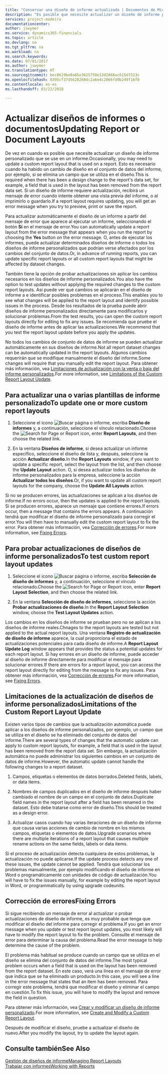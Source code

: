 ```yaml
---
title: "Conservar una diseño de informe actualizado | Documentos de Microsoft"
description: "Es posible que necesite actualizar un diseño de informe personalizado que se use en un informe. Esto es necesario cuando ha habido un cambio de diseño en el conjunto de datos del informe, por ejemplo, si se elimina un campo que se utiliza en el diseño."
services: project-madeira
documentationcenter: 
author: jswymer
ms.service: dynamics365-financials
ms.topic: article
ms.devlang: na
ms.tgt_pltfrm: na
ms.workload: na
ms.search.keywords: 
ms.date: 07/01/2017
ms.author: jswymer
ms.translationtype: HT
ms.sourcegitcommit: bec0619be0a65e3625759e13d2866ac615d7513c
ms.openlocfilehash: 0395cf37d56282684c2a6e4c2066fd9b249f16f0
ms.contentlocale: es-es
ms.lasthandoff: 03/22/2018

---
```

# <a name="updating-report-or-document-layouts"></a><span data-ttu-id="76ea3-104">Actualizar diseños de informes o documentos</span><span class="sxs-lookup"><span data-stu-id="76ea3-104">Updating Report or Document Layouts</span></span>
<span data-ttu-id="76ea3-105">De vez en cuando es posible que necesite actualizar un diseño de informe personalizado que se use en un informe.</span><span class="sxs-lookup"><span data-stu-id="76ea3-105">Occasionally, you may need to update a custom report layout that is used on a report.</span></span> <span data-ttu-id="76ea3-106">Esto es necesario cuando ha habido un cambio de diseño en el conjunto de datos del informe, por ejemplo, si se elimina un campo que se utiliza en el diseño.</span><span class="sxs-lookup"><span data-stu-id="76ea3-106">This is required when there has been a design change to the report's data set, for example, a field that is used in the layout has been removed from the report data set.</span></span> <span data-ttu-id="76ea3-107">Si un diseño de informe requiere actualización, recibirá un mensaje de error cuando intente obtener una vista previa del informe, o al imprimirlo o guardarlo.</span><span class="sxs-lookup"><span data-stu-id="76ea3-107">If a report layout requires updating, you will get an error message when you try to preview, print or save the report.</span></span>  
  
<span data-ttu-id="76ea3-108">Para actualizar automáticamente el diseño de un informe a partir del mensaje de error que aparece al ejecutar un informe, seleccionando el botón **Sí** en el mensaje de error.</span><span class="sxs-lookup"><span data-stu-id="76ea3-108">You can automatically update a report layout from the error message that appears when you run the report by choosing the **Yes** button on the error message.</span></span> <span data-ttu-id="76ea3-109">O, antes de ejecutar los informes, puede actualizar determinados diseños de informe o todos los diseños de informe personalizados que podrían verse afectados por los cambios del conjunto de datos.</span><span class="sxs-lookup"><span data-stu-id="76ea3-109">Or, in advance of running reports, you can update specific report layouts or all custom report layouts that might be affected by dataset changes.</span></span>  
  
<span data-ttu-id="76ea3-110">También tiene la opción de probar actualizaciones sin aplicar los cambios necesarios en los diseños de informe personalizados.</span><span class="sxs-lookup"><span data-stu-id="76ea3-110">You also have the option to test updates without applying the required changes to the custom report layouts.</span></span> <span data-ttu-id="76ea3-111">Así puede ver qué cambios se aplicarán en el diseño de informe a e identificar posibles problemas en el proceso.</span><span class="sxs-lookup"><span data-stu-id="76ea3-111">This enables you to see what changes will be applied to the report layout and identify possible issues in the process.</span></span> <span data-ttu-id="76ea3-112">Desde los resultados de la prueba puede abrir diseños de informe personalizados directamente para modificarlos y solucionar problemas.</span><span class="sxs-lookup"><span data-stu-id="76ea3-112">From the test results, you can open the custom report layouts directly for editing to fix any issues.</span></span> <span data-ttu-id="76ea3-113">Se recomienda que pruebe el diseño de informe antes de aplicar las actualizaciones.</span><span class="sxs-lookup"><span data-stu-id="76ea3-113">We recommend that you test the report layout update before you apply the updates.</span></span>  
  
<span data-ttu-id="76ea3-114">No todos los cambios de conjunto de datos de informe se pueden actualizar automáticamente en sus diseños de informe.</span><span class="sxs-lookup"><span data-stu-id="76ea3-114">Not all report dataset changes can be automatically updated in the report layouts.</span></span> <span data-ttu-id="76ea3-115">Algunos cambios requerirán que se modifique manualmente el diseño del informe.</span><span class="sxs-lookup"><span data-stu-id="76ea3-115">Some changes will require that you manually edit the report layout.</span></span> <span data-ttu-id="76ea3-116">Para obtener más información, vea [Limitaciones de actualización con la venta o baja del informe personalizados](ui-update-report-layouts.md#UpdateLimitations).</span><span class="sxs-lookup"><span data-stu-id="76ea3-116">For more information, see [Limitations of the Custom Report Layout Update](ui-update-report-layouts.md#UpdateLimitations).</span></span>  
  
## <a name="to-update-one-or-more-custom-report-layouts"></a><span data-ttu-id="76ea3-117">Para actualizar una o varias plantillas de informe personalizado</span><span class="sxs-lookup"><span data-stu-id="76ea3-117">To update one or more custom report layouts</span></span>  
  
1.  <span data-ttu-id="76ea3-118">Seleccione el icono ![Buscar página o informe](media/ui-search/search_small.png "icono Buscar página o informe"), escriba **Diseño de informes** y, a continuación, seleccione el vínculo relacionado.</span><span class="sxs-lookup"><span data-stu-id="76ea3-118">Choose the ![Search for Page or Report](media/ui-search/search_small.png "Search for Page or Report icon") icon, enter **Report Layouts**, and then choose the related link.</span></span>  
  
2.  <span data-ttu-id="76ea3-119">En la ventana **Diseños de informe**, si desea actualizar un informe específico, seleccione el diseño de lista y, después, seleccione la acción **Actualizar diseño**.</span><span class="sxs-lookup"><span data-stu-id="76ea3-119">In the **Report Layouts** window, if you want to update a specific report, select the layout from the list, and then choose the **Update Layout** action.</span></span> <span data-ttu-id="76ea3-120">O, si desea actualizar todos los diseños de informe personalizados para la empresa, seleccione la acción **Actualizar todos los diseños**.</span><span class="sxs-lookup"><span data-stu-id="76ea3-120">Or, if you want to update all custom report layouts for the company, choose the **Update All Layouts** action.</span></span>  

<span data-ttu-id="76ea3-121">Si no se producen errores, las actualizaciones se aplican a los diseños de informe.</span><span class="sxs-lookup"><span data-stu-id="76ea3-121">If no errors occur, then the updates is applied to the report layouts.</span></span> <span data-ttu-id="76ea3-122">Si se producen errores, aparece un mensaje que contiene errores.</span><span class="sxs-lookup"><span data-stu-id="76ea3-122">If errors occur, then a message that contains the errors appears.</span></span> <span data-ttu-id="76ea3-123">A continuación tendrá que modificar el diseño de informe personalizado para corregir el error.</span><span class="sxs-lookup"><span data-stu-id="76ea3-123">You will then have to manually edit the custom report layout to fix the error.</span></span> <span data-ttu-id="76ea3-124">Para obtener más información, vea [Corrección de errores](ui-update-report-layouts.md#FixErrors).</span><span class="sxs-lookup"><span data-stu-id="76ea3-124">For more information, see [Fixing Errors](ui-update-report-layouts.md#FixErrors).</span></span>  

## <a name="to-test-custom-report-layout-updates"></a><span data-ttu-id="76ea3-125">Para probar actualizaciones de diseños de informe personalizados</span><span class="sxs-lookup"><span data-stu-id="76ea3-125">To test custom report layout updates</span></span>  
  
1.  <span data-ttu-id="76ea3-126">Seleccione el icono ![Buscar página o informe](media/ui-search/search_small.png "icono Buscar página o informe"), escriba **Selección de diseño de informes** y, a continuación, seleccione el vínculo relacionado.</span><span class="sxs-lookup"><span data-stu-id="76ea3-126">Choose the ![Search for Page or Report](media/ui-search/search_small.png "Search for Page or Report icon") icon, enter **Report Layout Selection**, and then choose the related link.</span></span>  
  
2.  <span data-ttu-id="76ea3-127">En la ventana **Selección de diseño de informes**, seleccione la acción **Probar actualizaciones de diseño**.</span><span class="sxs-lookup"><span data-stu-id="76ea3-127">In the **Report Layout Selection** window, choose the **Test Layout Updates** action.</span></span>  
  
 <span data-ttu-id="76ea3-128">Los cambios en los diseños de informe se prueban pero no se aplican a los diseños de informe reales.</span><span class="sxs-lookup"><span data-stu-id="76ea3-128">Chnages to the report layouts are tested but not applied to the actual report layouts.</span></span> <span data-ttu-id="76ea3-129">Una ventana **Registro de actualización de diseño de informe** aparece, la cual proporciona el estado de actualizaciones potenciales para cada diseño de informe.</span><span class="sxs-lookup"><span data-stu-id="76ea3-129">A **Report Layout Update Log** window appears that provides the status a potential updates for each report layout.</span></span> <span data-ttu-id="76ea3-130">Si hay errores en un diseño de informe, puede acceder al diseño de informe directamente para modificar el mensaje para solucionar errores.</span><span class="sxs-lookup"><span data-stu-id="76ea3-130">If there are errors for a report layout, you can access the report layout directly for editing from the message to fix any issues.</span></span> <span data-ttu-id="76ea3-131">Para obtener más información, vea [Corrección de errores](ui-update-report-layouts.md#FixErrors).</span><span class="sxs-lookup"><span data-stu-id="76ea3-131">For more information, see [Fixing Errors](ui-update-report-layouts.md#FixErrors).</span></span>  
  
##  <a name="UpdateLimitations"></a> <span data-ttu-id="76ea3-132">Limitaciones de la actualización de diseños de informe personalizados</span><span class="sxs-lookup"><span data-stu-id="76ea3-132">Limitations of the Custom Report Layout Update</span></span>  
 <span data-ttu-id="76ea3-133">Existen varios tipos de cambios que la actualización automática puede aplicar a los diseños de informe personalizados, por ejemplo, un campo que se utiliza en el diseño se ha eliminado del conjunto de datos del informe.</span><span class="sxs-lookup"><span data-stu-id="76ea3-133">There are several types of changes that the automatic update can apply to custom report layouts, for example, a field that is used in the layout has been removed from the report data set.</span></span> <span data-ttu-id="76ea3-134">Sin embargo, la actualización automática no puede administrar los siguientes cambios en un conjunto de datos de informe.</span><span class="sxs-lookup"><span data-stu-id="76ea3-134">However, the automatic update cannot handle the following changes to a report dataset.</span></span>  
  
1.  <span data-ttu-id="76ea3-135">Campos, etiquetas o elementos de datos borrados.</span><span class="sxs-lookup"><span data-stu-id="76ea3-135">Deleted fields, labels, or data items.</span></span>  
  
2.  <span data-ttu-id="76ea3-136">Nombres de campos duplicados en el diseño de informe después haber cambiado el nombre de un campo en el conjunto de datos.</span><span class="sxs-lookup"><span data-stu-id="76ea3-136">Duplicate field names in the report layout after a field has been renamed in the dataset.</span></span> <span data-ttu-id="76ea3-137">Esto debe tratarse como error de diseño.</span><span class="sxs-lookup"><span data-stu-id="76ea3-137">This should be treated as a design error.</span></span>  
  
3.  <span data-ttu-id="76ea3-138">Actualizar casos cuando hay varias iteraciones de un diseño de informe que causa varias acciones de cambio de nombre en los mismos campos, etiquetas o elementos de datos.</span><span class="sxs-lookup"><span data-stu-id="76ea3-138">Upgrade scenarios where there are multiple iterations of a report layout that causes multiple rename actions on the same fields, labels or data items.</span></span>  
  
 <span data-ttu-id="76ea3-139">Si el proceso de actualización detecta cualquiera de estos problemas, la actualización no puede aplicarse.</span><span class="sxs-lookup"><span data-stu-id="76ea3-139">If the update process detects any one of these issues, the update cannot be applied.</span></span> <span data-ttu-id="76ea3-140">Tendrá que solucionar los problemas manualmente, por ejemplo modificando el diseño de informe en Word o programáticamente con unidades de código de actualización.</span><span class="sxs-lookup"><span data-stu-id="76ea3-140">You will have to fix the issues manually, for example by editing the report layout in Word, or programmatically by using upgrade codeunits.</span></span>  
  
##  <a name="FixErrors"></a> <span data-ttu-id="76ea3-141">Corrección de errores</span><span class="sxs-lookup"><span data-stu-id="76ea3-141">Fixing Errors</span></span>  
 <span data-ttu-id="76ea3-142">Si sigue recibiendo un mensaje de error al actualizar o probar actualizaciones de diseño de informe, es muy probable que tenga que modificar el diseño del informe para corregir el problema.</span><span class="sxs-lookup"><span data-stu-id="76ea3-142">If you get an error message when you update or test report layout updates, you most likely will have to modify the report layout to fix the problem.</span></span> <span data-ttu-id="76ea3-143">Consulte el mensaje de error para determinar la causa del problema.</span><span class="sxs-lookup"><span data-stu-id="76ea3-143">Read the error message to help determine the cause of the problem.</span></span>  
  
 <span data-ttu-id="76ea3-144">El problema más habitual se produce cuando un campo que se utiliza en el diseño se elimina del conjunto de datos del informe.</span><span class="sxs-lookup"><span data-stu-id="76ea3-144">The most typical problem occurs when a field that is used on the layout has been removed from the report dataset.</span></span> <span data-ttu-id="76ea3-145">En este caso, verá una línea en el mensaje de error que indica que se ha eliminado un producto.</span><span class="sxs-lookup"><span data-stu-id="76ea3-145">In this case, you will see a line in the error message that states that an item has been removed.</span></span> <span data-ttu-id="76ea3-146">Para corregir este problema, tendrá que modificar el diseño y eliminar el campo en cuestión.</span><span class="sxs-lookup"><span data-stu-id="76ea3-146">To fix this issue, you will have to modify the layout and remove the field in question.</span></span>  
  
 <span data-ttu-id="76ea3-147">Para obtener más información, vea [Crear y modificar un diseño de informe personalizado](ui-how-create-custom-report-layout.md#ModifyCustomLayout).</span><span class="sxs-lookup"><span data-stu-id="76ea3-147">For more information, see [Create and Modify a Custom Report Layout](ui-how-create-custom-report-layout.md#ModifyCustomLayout).</span></span>  
  
 <span data-ttu-id="76ea3-148">Después de modificar el diseño, pruebe a actualizar el diseño de nuevo.</span><span class="sxs-lookup"><span data-stu-id="76ea3-148">After you modify the layout, try to update the layout again.</span></span>  
  
## <a name="see-also"></a><span data-ttu-id="76ea3-149">Consulte también</span><span class="sxs-lookup"><span data-stu-id="76ea3-149">See Also</span></span>  
 [<span data-ttu-id="76ea3-150">Gestión de diseños de informe</span><span class="sxs-lookup"><span data-stu-id="76ea3-150">Managing Report Layouts</span></span>](ui-manage-report-layouts.md)  
 [<span data-ttu-id="76ea3-151">Trabajar con informes</span><span class="sxs-lookup"><span data-stu-id="76ea3-151">Working with Reports</span></span>](ui-work-report.md)  
